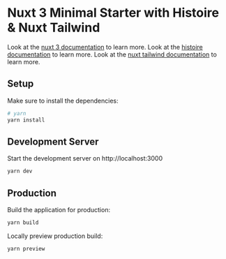 # Nuxt 3 Minimal Starter with Histoire & Nuxt Tailwind

Look at the [nuxt 3 documentation](https://v3.nuxtjs.org) to learn more.
Look at the [histoire documentation](https://histoire.dev/) to learn more.
Look at the [nuxt tailwind documentation](https://tailwindcss.nuxtjs.org/) to learn more.

## Setup

Make sure to install the dependencies:

```bash
# yarn
yarn install
```

## Development Server

Start the development server on http://localhost:3000

```bash
yarn dev
```

## Production

Build the application for production:

```bash
yarn build
```

Locally preview production build:

```bash
yarn preview
```